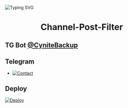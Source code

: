 ![Typing SVG](https://readme-typing-svg.herokuapp.com/?lines=CHANNEL+POST+FILTER+BOT!;CREATED+BY+TECHNICAL+CYNITE!)
</p>

</p>
<h1 align="center">
  <b>Channel-Post-Filter</b>
</h1>

## TG Bot [@CyniteBackup](t.me/CyniteBackup)

## Telegram 


* [![Contact](https://img.shields.io/static/v1?label=Contact&message=On+Telegram&color=critical)](https://t.me/Cynitesupport)

## Deploy 

[![Deploy](https://www.herokucdn.com/deploy/button.svg)](https://heroku.com/deploy?template=https://github.com/TechnicalCynite/Channel-Post-Filter)
